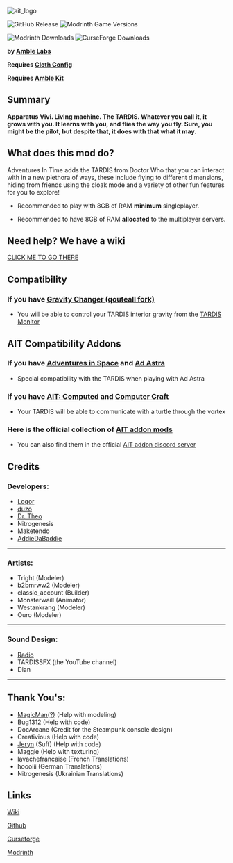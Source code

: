 ![ait_logo](https://github.com/amblelabs/ait/blob/main/src/main/resources/assets/ait_logo.png)

![GitHub Release](https://img.shields.io/github/v/release/amblelabs/ait?include_prereleases)
![Modrinth Game Versions](https://img.shields.io/modrinth/game-versions/ait?link=https%3A%2F%2Fmodrinth.com%2Fmod%2Fait%2Fversions)

![Modrinth Downloads](https://img.shields.io/modrinth/dt/ait?logo=modrinth&link=https%3A%2F%2Fmodrinth.com%2Fmod%2Fait)
![CurseForge Downloads](https://img.shields.io/curseforge/dt/856138?logo=curseforge&color=red&link=https%3A%2F%2Fwww.curseforge.com%2Fminecraft%2Fmc-mods%2Fadventures-in-time)


**by [Amble Labs](https://amblelabs.github.io)**

**Requires [Cloth Config](https://modrinth.com/mod/cloth-config)**

**Requires [Amble Kit](https://modrinth.com/mod/amblekit)**

## Summary
**Apparatus Vivi. Living machine. The TARDIS. Whatever you call it, it grows with you. It learns with you, and flies the way you fly. Sure, you might be the pilot, but despite that, it does with that what it may.**

## What does this mod do?
Adventures In Time adds the TARDIS from Doctor Who that you can interact with in a new plethora of ways, these include flying to different dimensions, hiding from friends using the cloak mode and a variety of other fun features for you to explore! 

- Recommended to play with 8GB of RAM **minimum** singleplayer.

- Recommended to have 8GB of RAM **allocated** to the multiplayer servers.

## Need help? We have a wiki

[CLICK ME TO GO THERE](https://amblelabs.github.io/ait-wiki/)


## Compatibility

### If you have [Gravity Changer (qouteall fork)](https://modrinth.com/mod/gravity-api-fork/versions)
- You will be able to control your TARDIS interior gravity from the [TARDIS Monitor](https://loqor.dev/ait/Monitor/)
  
## AIT Compatibility Addons

### If you have [Adventures in Space](https://github.com/DrTheodor/adventures-in-space) and [Ad Astra](https://modrinth.com/mod/ad-astra)
- Special compatibility with the TARDIS when playing with Ad Astra
  
### If you have [AIT: Computed](https://github.com/Duzos/aitcompute/tree/0.1.0.24-1.20.1-dev) and [Computer Craft](https://modrinth.com/mod/cc-tweaked)
- Your TARDIS will be able to communicate with a turtle through the vortex

### Here is the official collection of [AIT addon mods](https://modrinth.com/collection/eP9vTYE5)
- You can also find them in the official [AIT addon discord server](https://discord.gg/jz3mPsDEdT)

## Credits

### Developers:
- [Loqor](https://loqor.dev/)
- [duzo](https://duzo.is-a.dev/)
- [Dr. Theo](https://theo.is-a.dev/)
- Nitrogenesis
- Maketendo
- [AddieDaBaddie](https://github.com/Addi3/addie.info.io/wiki)

---

### Artists:
- Tright (Modeler)
- b2bmrww2 (Modeler)
- classic_account (Builder)
- Monsterwaill (Animator)
- Westankrang (Modeler)
- Ouro (Modeler)

---

### Sound Design:
- [Radio](https://im-radio.bandcamp.com/album/ait-mod-music-disc-drifting)
- TARDISSFX (the YouTube channel)
- Dian

---

## Thank You's:
- [MagicMan(?)](https://magicmaan.github.io/) (Help with modeling)
- Bug1312 (Help with code)
- DocArcane (Credit for the Steampunk console design)
- Creativious (Help with code)
- [Jeryn](https://craig.software) (Suff) (Help with code)
- Maggie (Help with texturing)
- lavachefrancaise (French Translations)
- hoooiii (German Translations)
- Nitrogenesis (Ukrainian Translations)


## Links
[Wiki](https://amblelabs.github.io/ait-wiki/)

[Github](https://github.com/amblelabs/ait/)

[Curseforge](https://www.curseforge.com/minecraft/mc-mods/adventures-in-time)

[Modrinth](https://modrinth.com/mod/ait)
